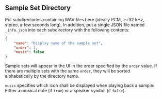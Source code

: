 Sample Set Directory
--------------------

Put subdirectories containing WAV files here
(ideally PCM, >=32 kHz, stereo, a few seconds long).
In addition, put a single JSON file named `_info.json`
into each subdirectory with the following contents:

~~~json
{
	"name": "Display name of the sample set",
	"order": 1,
	"music": false
}
~~~

Sample sets will appear in the UI in the order
specified by the `order` value.
If there are multiple sets with the same `order`,
they will be sorted alphabetically by the directory name.

`music` specifies which icon shall be displayed
when playing back a sample: Either a musical note
(if `true`) or a speaker symbol (if `false`).
